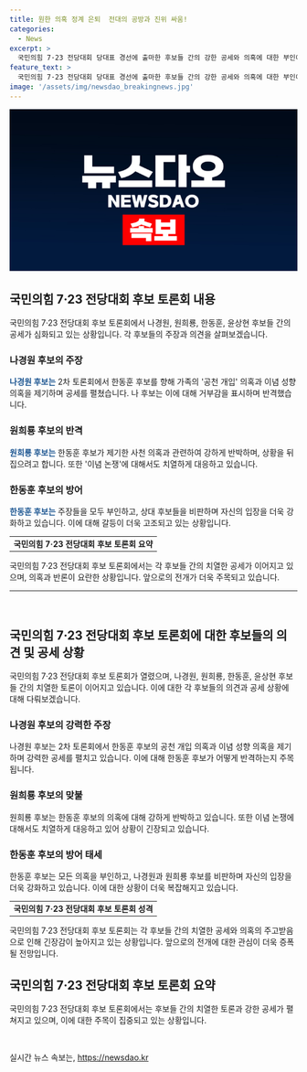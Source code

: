 ```yaml
---
title: 원한 의혹 정계 은퇴  전대의 공방과 진위 싸움!
categories:
  - News
excerpt: >
  국민의힘 7·23 전당대회 당대표 경선에 출마한 후보들 간의 강한 공세와 의혹에 대한 부인이 전례 없는 공세 전으로 확대되고 있다. 특히 원희룡 후보와 한동훈 후보는 사천 의혹과 이념성향을 놓고 치열한 토론을 벌이며 여당 내부 갈등 우려가 나오고 있다. 이에 대한 당 선거관리위원회의 대응이 관심을 끌고 있다.
feature_text: >
  국민의힘 7·23 전당대회 당대표 경선에 출마한 후보들 간의 강한 공세와 의혹에 대한 부인이 전례 없는 공세 전으로 확대되고 있다. 특히 원희룡 후보와 한동훈 후보는 사천 의혹과 이념성향을 놓고 치열한 토론을 벌이며 여당 내부 갈등 우려가 나오고 있다. 이에 대한 당 선거관리위원회의 대응이 관심을 끌고 있다.
image: '/assets/img/newsdao_breakingnews.jpg'
---
```


<p><img src="/assets/img/newsdao_breakingnews.jpg" alt="cryptoinkorea 속보" /></p>

<h2 data-ke-size="size26">국민의힘 7·23 전당대회 후보 토론회 내용</h2>

<p data-ke-size="size16">국민의힘 7·23 전당대회 후보 토론회에서 나경원, 원희룡, 한동훈, 윤상현 후보들 간의 공세가 심화되고 있는 상황입니다. 각 후보들의 주장과 의견을 살펴보겠습니다.</p>

<h3>나경원 후보의 주장</h3>

<p data-ke-size="size16"><b><span style="color: #1a5490;">나경원 후보는</span></b> 2차 토론회에서 한동훈 후보를 향해 가족의 '공천 개입' 의혹과 이념 성향 의혹을 제기하며 공세를 펼쳤습니다. 나 후보는 이에 대해 거부감을 표시하며 반격했습니다.</p>

<h3>원희룡 후보의 반격</h3>

<p data-ke-size="size16"><b><span style="color: #1a5490;">원희룡 후보는</span></b> 한동훈 후보가 제기한 사천 의혹과 관련하여 강하게 반박하며, 상황을 뒤집으려고 합니다. 또한 '이념 논쟁'에 대해서도 치열하게 대응하고 있습니다.</p>

<h3>한동훈 후보의 방어</h3>

<p data-ke-size="size16"><b><span style="color: #1a5490;">한동훈 후보는</span></b> 주장들을 모두 부인하고, 상대 후보들을 비판하며 자신의 입장을 더욱 강화하고 있습니다. 이에 대해 갈등이 더욱 고조되고 있는 상황입니다.</p>

<table>
  <tr>
    <td style="text-align: center; height: 17px;"><b>국민의힘 7·23 전당대회 후보 토론회 요약</b></td>
  </tr>
</table>

<p data-ke-size="size16">국민의힘 7·23 전당대회 후보 토론회에서는 각 후보들 간의 치열한 공세가 이어지고 있으며, 의혹과 반론이 요란한 상황입니다. 앞으로의 전개가 더욱 주목되고 있습니다.</p>

<hr>

<p data-ke-size="size16">&nbsp;</p>

<h2 data-ke-size="size26">국민의힘 7·23 전당대회 후보 토론회에 대한 후보들의 의견 및 공세 상황</h2>

<p data-ke-size="size16">국민의힘 7·23 전당대회 후보 토론회가 열렸으며, 나경원, 원희룡, 한동훈, 윤상현 후보들 간의 치열한 토론이 이어지고 있습니다. 이에 대한 각 후보들의 의견과 공세 상황에 대해 다뤄보겠습니다.</p>

<h3>나경원 후보의 강력한 주장</h3>

<p data-ke-size="size16">나경원 후보는 2차 토론회에서 한동훈 후보의 공천 개입 의혹과 이념 성향 의혹을 제기하며 강력한 공세를 펼치고 있습니다. 이에 대해 한동훈 후보가 어떻게 반격하는지 주목됩니다.</p>

<h3>원희룡 후보의 맞불</h3>

<p data-ke-size="size16">원희룡 후보는 한동훈 후보의 의혹에 대해 강하게 반박하고 있습니다. 또한 이념 논쟁에 대해서도 치열하게 대응하고 있어 상황이 긴장되고 있습니다.</p>

<h3>한동훈 후보의 방어 태세</h3>

<p data-ke-size="size16">한동훈 후보는 모든 의혹을 부인하고, 나경원과 원희룡 후보를 비판하며 자신의 입장을 더욱 강화하고 있습니다. 이에 대한 상황이 더욱 복잡해지고 있습니다.</p>

<table>
  <tr>
    <td style="text-align: center; height: 17px;"><b>국민의힘 7·23 전당대회 후보 토론회 성격</b></td>
  </tr>
</table>

<p data-ke-size="size16">국민의힘 7·23 전당대회 후보 토론회는 각 후보들 간의 치열한 공세와 의혹의 주고받음으로 인해 긴장감이 높아지고 있는 상황입니다. 앞으로의 전개에 대한 관심이 더욱 증폭될 전망입니다.</p>

<h2 data-ke-size="size26">국민의힘 7·23 전당대회 후보 토론회 요약</h2>

<p data-ke-size="size16">국민의힘 7·23 전당대회 후보 토론회에서는 후보들 간의 치열한 토론과 강한 공세가 펼쳐지고 있으며, 이에 대한 주목이 집중되고 있는 상황입니다.</p>

<p data-ke-size="size16">&nbsp;</p>
실시간 뉴스 속보는, <a href="https://newsdao.kr" rel="dofollow">https://newsdao.kr</a>


